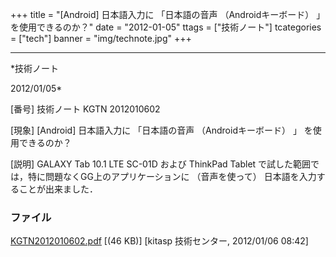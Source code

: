 ﻿+++
title = "[Android] 日本語入力に 「日本語の音声 （Androidキーボード） 」 を使用できるのか？"
date = "2012-01-05"
ttags = ["技術ノート"]
tcategories = ["tech"]
banner = "img/technote.jpg"
+++

-----------------------------------------------------------------------------------------------------------------------------

*技術ノート

2012/01/05*


[番号]
技術ノート KGTN 2012010602

[現象]
[Android] 日本語入力に 「日本語の音声 （Androidキーボード） 」
を使用できるのか？

[説明]
GALAXY Tab 10.1 LTE SC-01D および ThinkPad Tablet
で試した範囲では，特に問題なくGG上のアプリケーションに （音声を使って）
日本語を入力することが出来ました．


### ファイル

 
 


[KGTN2012010602.pdf](http://techreport.kitasp.net/attachments/download/786/KGTN2012010602.pdf)
 [(46 KB)] [kitasp 技術センター, 2012/01/06
08:42]


 


 


